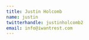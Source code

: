 ```yaml
---
title: Justin Holcomb
name: justin
twitterhandle: justinholcomb2
email: info@iwantrest.com
---
```



